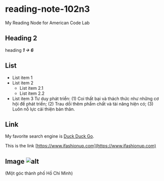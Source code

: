 # reading-note-102n3
My Reading Node for American Code Lab

## Heading 2

heading ***1 -> 6***

## List 

- List item 1
- List item 2
  - List item 2.1
  - List item 2.2
- List item 3
Tư duy phát triển: (1)  Coi thất bại và thách thức như những cơ hội để phát triển; (2) Trau dồi thêm phẩm chất và tài năng hiện có; (3) Luôn nỗ lực cải thiện bản thân.
## Link

My favorite search engine is [Duck Duck Go](https://duckduckgo.com).

This is the link [https://www.ifashionup.com](https://www.ifashionup.com)


## Image ![alt](https://user-images.githubusercontent.com/129761007/230271585-2267c570-f57d-438e-855e-145601c07d43.png)
 (Một góc thành phố Hồ Chí Minh)

